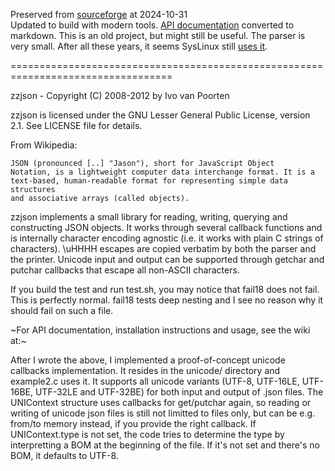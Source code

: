 Preserved from [sourceforge](https://zzjson.sourceforge.net/) at 2024-10-31  
Updated to build with modern tools. [API documentation](doc/api-1.1.md) converted to markdown.
This is an old project, but might still be useful. The parser is very small. After
all these years, it seems SysLinux still [uses it](https://github.com/geneC/syslinux/tree/master/com32/gpllib/zzjson).

==================================================================================

zzjson - Copyright (C) 2008-2012 by Ivo van Poorten

zzjson is licensed under the GNU Lesser General Public License, version 2.1.
See LICENSE file for details.

From Wikipedia:

    JSON (pronounced [..] "Jason"), short for JavaScript Object
    Notation, is a lightweight computer data interchange format. It is a
    text-based, human-readable format for representing simple data structures
    and associative arrays (called objects).

zzjson implements a small library for reading, writing, querying and
constructing JSON objects. It works through several callback functions
and is internally character encoding agnostic (i.e. it works with plain
C strings of characters). \uHHHH escapes are copied verbatim by both the
parser and the printer. Unicode input and output can be supported through
getchar and putchar callbacks that escape all non-ASCII characters.

If you build the test and run test.sh, you may notice that fail18 does not
fail. This is perfectly normal. fail18 tests deep nesting and I see no
reason why it should fail on such a file.


~For API documentation, installation instructions  and usage, see the wiki at:~

After I wrote the above, I implemented a proof-of-concept unicode
callbacks implementation. It resides in the unicode/ directory and
example2.c uses it. It supports all unicode variants (UTF-8, UTF-16LE,
UTF-16BE, UTF-32LE and UTF-32BE) for both input and output of .json files.
The UNIContext structure uses callbacks for get/putchar again, so
reading or writing of unicode json files is still not limitted to
files only, but can be e.g. from/to memory instead, if you provide the
right callback. If UNIContext.type is not set, the code tries to determine
the type by interpretting a BOM at the beginning of the file. If it's
not set and there's no BOM, it defaults to UTF-8.


